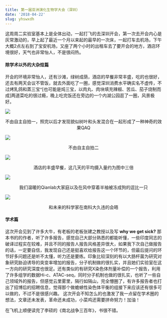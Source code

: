 ```yaml
---
title: 第一届亚洲演化生物学大会（深圳）
date: '2018-04-22'
slug: yhswxdh
---
```

这周周二实验室基本上是全体出动，一起打飞的去深圳开会，第一次去开会内心是灰常激动的，早上起了最近一个月以来起的最早的一次床，一起打车去机场，下午大概2点左右到了宝安机场，又座了两个小时的出租车去了要开会的地方，酒店环境很好，天气也非常怡人，不是很闷热。

#### 除学术以外的大杂烩篇
开会的环境非常怡人，还有沙滩，绿树成荫，酒店的早餐非常丰盛，吃的也很好，还去有两天会议不管饭，就去外面吃了一圈，感觉深圳消费水平确实名不虚传，不过烤乳鸽和蒸三宝^[也可能是炖三宝，以肉丸、肉块填充辣椒、苦瓜、茄子烧制而成]两道菜吃的很过瘾，晚上吃完饭还在旁边的一个内湖公园逛了一圈，风景极好。

![](/images/2018-04-22-yhswxdh-1.jpg)
<center> 不由自主自拍一，照完以后才发现貌似树叶和头发混合在一起形成了一种神奇的效果QAQ </center >

![](/images/2018-04-22-yhswxdh-2.jpg)
<center> 不由自主自拍二 </center >


![](/images/2018-04-22-yhswxdh-3.jpg)
<center> 酒店的丰盛早餐，这几天的平均摄入量约为图中三倍 </center >

![](/images/2018-04-22-yhswxdh-4.jpg)
<center> 我们温暖的Qianlab大家庭以及在风中穿着半袖被冻成狗的逗比一只 </center >

![](/images/2018-04-22-yhswxdh-5.jpg)
<center> 和未来的科学家在南科大久违的会晤 </center >

#### 学术篇
这次开会见到了许多大牛，有老板的老板张建之教授以及写 **why we get sick?** 那本书的的作者，听了许多报告，感觉自己大部分熟悉的都能听懂，一些印度同志的破译过程实在较难，并且不同的报告人报告风格差异很大，如果我下次自己做报告的话，一定要自信，我发现自己还是挺喜欢给报告这一个环节的，但最后提问的环节好多问题还是听不太懂，听力还是要练。印象比较深刻的有以大肠杆菌为研究对象研究胁迫诱导的突变率增加的报告，分子机制做的很扎实，并且她们实验室在这一方向的研究深度也很足。还有类似的有研究X染色体剂量补偿的一个报告，利用了许多组学的数据Hi-c、ATAC-seq，同时分子机制也做的很扎实，也听了一些自己领域外的报告，但感觉云里雾里，隔行如隔山，完全懵圈了，有许多报告者也打出了招博后的招聘信息，觉得那个做蟾蜍性染色体平衡的组接下来应该还有很多可以做的，不过不是很感兴趣。 这次开会不知怎么的也激发了我一点留在学术圈的想法，文章还未发表，革命还未成功，小菜鸡还需要拼命努力！加油！

在飞机上顺便读完了李硕的《南北战争三百年》，书很不错。
